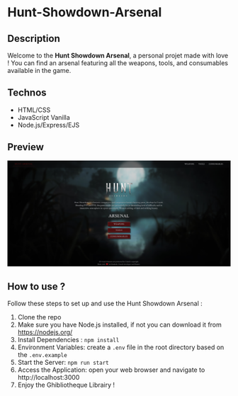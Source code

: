 # Hunt-Showdown-Arsenal

## Description
Welcome to the **Hunt Showdown Arsenal**, a personal projet made with love ! You can find an arsenal featuring all the weapons, tools, and consumables available in the game. 

## Technos 
- HTML/CSS
- JavaScript Vanilla
- Node.js/Express/EJS

## Preview 
![Hunt Showdown Arsenal](./docs/Capture-Hunt.png)

## How to use ?
Follow these steps to set up and use the Hunt Showdown Arsenal :
1. Clone the repo
2. Make sure you have Node.js installed, if not you can download it from https://nodejs.org/ 
3. Install Dependencies : `npm install`
4. Environment Variables: create a `.env` file in the root directory based on the `.env.example`
5. Start the Server: `npm run start`
6. Access the Application: open your web browser and navigate to http://localhost:3000 
7. Enjoy the Ghibliotheque Librairy !
